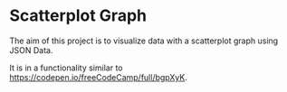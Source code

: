 # Scatterplot Graph

The aim of this project is to visualize data with a
scatterplot graph using JSON Data.

It is in a functionality similar to https://codepen.io/freeCodeCamp/full/bgpXyK.

